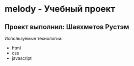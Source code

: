 # melody - Учебный проект
## Проект выполнил: Шаяхметов Рустэм
Используемые технологии: 
- html
- css
- javascript
